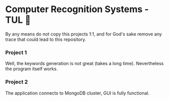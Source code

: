 # Computer Recognition Systems - TUL 🎉

By any means do not copy this projects 1:1, and for God's sake remove any trace that could lead to this repository.

### Project 1 
Well, the keywords generation is not great (takes a long time). Nevertheless the program itself works. 

### Project 2
The application connects to MongoDB cluster, GUI is fully functional.